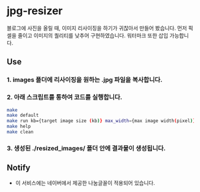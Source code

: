 # jpg-resizer

블로그에 사진을 올릴 때, 이미지 리사이징을 하기가 귀찮아서 만들어 봤습니다. 먼저 픽셀을 줄이고 이미지의 퀄리티를 낮추어 구현하였습니다. 워터마크 또한 삽입 가능합니다.

## Use

### 1. images 폴더에 리사이징을 원하는 .jpg 파일을 복사합니다.

### 2. 아래 스크립트를 통하여 코드를 실행합니다.

```sh
make
make default
make run kb={target image size (kb)} max_width={max image width(pixel)} max_height={max image height(pixel) watermark_text={watermark text(optional)}}
make help
make clean
```

### 3. 생성된 ./resized_images/ 폴더 안에 결과물이 생성됩니다.

## Notify

- 이 서비스에는 네이버에서 제공한 나눔글꼴이 적용되어 있습니다.
